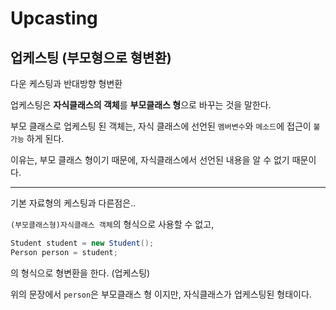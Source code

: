 # Upcasting
## 업케스팅 (부모형으로 형변환)

다운 케스팅과 반대방향 형변환

업케스팅은 **자식클래스의 객체**를 **부모클래스 형**으로 바꾸는 것을 말한다.

부모 클래스로 업케스팅 된 객체는, 자식 클래스에 선언된 ``멤버변수``와 ``메소드``에 접근이 ``불가능`` 하게 된다.

이유는, 부모 클래스 형이기 때문에, 자식클래스에서 선언된 내용을 알 수 없기 때문이다.

---

기본 자료형의 케스팅과 다른점은..

``(부모클래스형)자식클래스 객체``의 형식으로 사용할 수 없고,

```java
Student student = new Student();
Person person = student;
```
의 형식으로 형변환을 한다. (업케스팅)

위의 문장에서 ``person``은 부모클래스 형 이지만, 자식클래스가 업케스팅된 형태이다.